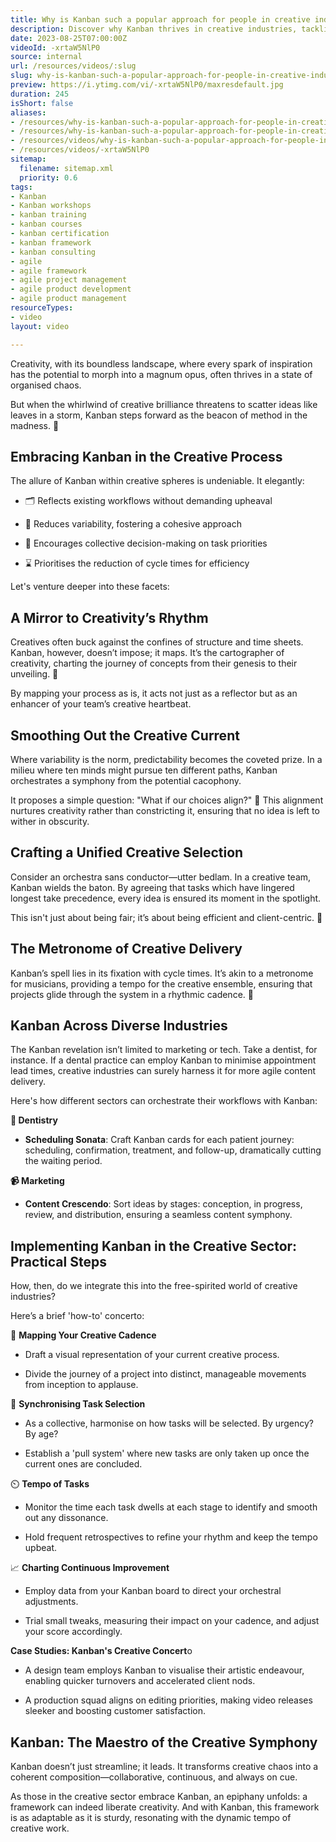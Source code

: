 ```yaml
---
title: Why is Kanban such a popular approach for people in creative industries?
description: Discover why Kanban thrives in creative industries, tackling complexity and enhancing visibility. Join Martin Hinshelwood for insights on this agile approach!
date: 2023-08-25T07:00:00Z
videoId: -xrtaW5NlP0
source: internal
url: /resources/videos/:slug
slug: why-is-kanban-such-a-popular-approach-for-people-in-creative-industries
preview: https://i.ytimg.com/vi/-xrtaW5NlP0/maxresdefault.jpg
duration: 245
isShort: false
aliases:
- /resources/why-is-kanban-such-a-popular-approach-for-people-in-creative-industries-2
- /resources/why-is-kanban-such-a-popular-approach-for-people-in-creative-industries
- /resources/videos/why-is-kanban-such-a-popular-approach-for-people-in-creative-industries
- /resources/videos/-xrtaW5NlP0
sitemap:
  filename: sitemap.xml
  priority: 0.6
tags:
- Kanban
- Kanban workshops
- kanban training
- kanban courses
- kanban certification
- kanban framework
- kanban consulting
- agile
- agile framework
- agile project management
- agile product development
- agile product management
resourceTypes:
- video
layout: video

---
```



Creativity, with its boundless landscape, where every spark of inspiration has the potential to morph into a magnum opus, often thrives in a state of organised chaos.  

But when the whirlwind of creative brilliance threatens to scatter ideas like leaves in a storm, Kanban steps forward as the beacon of method in the madness. 🎨 

## Embracing Kanban in the Creative Process 

The allure of Kanban within creative spheres is undeniable. It elegantly: 

- 🗂️ Reflects existing workflows without demanding upheaval 

- 🔄 Reduces variability, fostering a cohesive approach 

- 🤔 Encourages collective decision-making on task priorities 

- ⌛ Prioritises the reduction of cycle times for efficiency 

Let's venture deeper into these facets: 

## A Mirror to Creativity’s Rhythm 

Creatives often buck against the confines of structure and time sheets. Kanban, however, doesn’t impose; it maps. It’s the cartographer of creativity, charting the journey of concepts from their genesis to their unveiling. 📍  

By mapping your process as is, it acts not just as a reflector but as an enhancer of your team’s creative heartbeat. 

## Smoothing Out the Creative Current 

Where variability is the norm, predictability becomes the coveted prize. In a milieu where ten minds might pursue ten different paths, Kanban orchestrates a symphony from the potential cacophony.  

It proposes a simple question: "What if our choices align?" 🧩 This alignment nurtures creativity rather than constricting it, ensuring that no idea is left to wither in obscurity. 

## Crafting a Unified Creative Selection 

Consider an orchestra sans conductor—utter bedlam. In a creative team, Kanban wields the baton. By agreeing that tasks which have lingered longest take precedence, every idea is ensured its moment in the spotlight.  

This isn't just about being fair; it’s about being efficient and client-centric. 🎵 

## The Metronome of Creative Delivery 

Kanban’s spell lies in its fixation with cycle times. It’s akin to a metronome for musicians, providing a tempo for the creative ensemble, ensuring that projects glide through the system in a rhythmic cadence. 🎹 

## Kanban Across Diverse Industries 

The Kanban revelation isn’t limited to marketing or tech. Take a dentist, for instance. If a dental practice can employ Kanban to minimise appointment lead times, creative industries can surely harness it for more agile content delivery. 

Here's how different sectors can orchestrate their workflows with Kanban: 

**🦷 Dentistry** 

- **Scheduling Sonata**: Craft Kanban cards for each patient journey: scheduling, confirmation, treatment, and follow-up, dramatically cutting the waiting period. 

**📹 Marketing** 

- **Content Crescendo**: Sort ideas by stages: conception, in progress, review, and distribution, ensuring a seamless content symphony. 

## Implementing Kanban in the Creative Sector: Practical Steps 

How, then, do we integrate this into the free-spirited world of creative industries?  

Here’s a brief 'how-to' concerto: 

🎼 **Mapping Your Creative Cadence** 

- Draft a visual representation of your current creative process. 

- Divide the journey of a project into distinct, manageable movements from inception to applause. 

🔄 **Synchronising Task Selection** 

- As a collective, harmonise on how tasks will be selected. By urgency? By age? 

- Establish a 'pull system' where new tasks are only taken up once the current ones are concluded. 

⏲️ **Tempo of Tasks** 

- Monitor the time each task dwells at each stage to identify and smooth out any dissonance. 

- Hold frequent retrospectives to refine your rhythm and keep the tempo upbeat. 

📈 **Charting Continuous Improvement** 

- Employ data from your Kanban board to direct your orchestral adjustments. 

- Trial small tweaks, measuring their impact on your cadence, and adjust your score accordingly. 

**Case Studies: Kanban's Creative Concert**o 

- A design team employs Kanban to visualise their artistic endeavour, enabling quicker turnovers and accelerated client nods. 

- A production squad aligns on editing priorities, making video releases sleeker and boosting customer satisfaction. 

## Kanban: The Maestro of the Creative Symphony 

Kanban doesn’t just streamline; it leads. It transforms creative chaos into a coherent composition—collaborative, continuous, and always on cue. 

As those in the creative sector embrace Kanban, an epiphany unfolds: a framework can indeed liberate creativity. And with Kanban, this framework is as adaptable as it is sturdy, resonating with the dynamic tempo of creative work.
